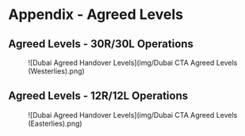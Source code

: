 # Appendix - Agreed Levels
## Agreed Levels - 30R/30L Operations
<figure markdown>
![Dubai Agreed Handover Levels](img/Dubai CTA Agreed Levels (Westerlies).png)
</figure>

## Agreed Levels - 12R/12L Operations
<figure markdown>
![Dubai Agreed Handover Levels](img/Dubai CTA Agreed Levels (Easterlies).png)
</figure>